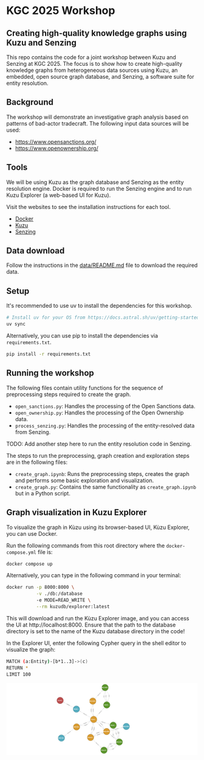 # KGC 2025 Workshop

## Creating high-quality knowledge graphs using Kuzu and Senzing

This repo contains the code for a joint workshop between Kuzu and Senzing at KGC 2025.
The focus is to show how to create high-quality knowledge graphs from heterogeneous data sources
using Kuzu, an embedded, open source graph database, and Senzing, a software suite for entity resolution.

## Background

The workshop will demonstrate an investigative graph analysis based on patterns of bad-actor tradecraft.
The following input data sources will be used:
  * <https://www.opensanctions.org/>
  * <https://www.openownership.org/>

## Tools

We will be using Kuzu as the graph database and Senzing as the entity resolution engine.
Docker is required to run the Senzing engine and to run Kuzu Explorer (a web-based UI for Kuzu).

Visit the websites to see the installation instructions for each tool.

- [Docker](https://docs.docker.com/desktop/)
- [Kuzu](https://kuzudb.com/)
- [Senzing](https://senzing.com/)

## Data download

Follow the instructions in the [data/README.md](data/README.md) file to download the required data.

## Setup

It's recommended to use uv to install the dependencies for this workshop.
```bash
# Install uv for your OS from https://docs.astral.sh/uv/getting-started/installation/
uv sync
```

Alternatively, you can use pip to install the dependencies via `requirements.txt`.
```bash
pip install -r requirements.txt
```

## Running the workshop

The following files contain utility functions for the sequence of preprocessing steps required to create the graph.

- `open_sanctions.py`: Handles the processing of the Open Sanctions data.
- `open_ownership.py`: Handles the processing of the Open Ownership data.
- `process_senzing.py`: Handles the processing of the entity-resolved data from Senzing.

TODO: Add another step here to run the entity resolution code in Senzing.

The steps to run the preprocessing, graph creation and exploration steps are in the following files:

- `create_graph.ipynb`: Runs the preprocessing steps, creates the graph and performs some basic exploration and visualization.
- `create_graph.py`: Contains the same functionality as `create_graph.ipynb` but in a Python script.

## Graph visualization in Kuzu Explorer

To visualize the graph in Kùzu using its browser-based UI, Kùzu Explorer, you can use Docker.

Run the following commands from this root directory where the `docker-compose.yml` file is:
```bash
docker compose up
```
Alternatively, you can type in the following command in your terminal:

```bash
docker run -p 8000:8000 \
           -v ./db:/database
           -e MODE=READ_WRITE \
           --rm kuzudb/explorer:latest
```

This will download and run the Kùzu Explorer image, and you can access the UI at http://localhost:8000. Ensure that the path to the database directory is set to the name of the Kuzu database directory
in the code!

In the Explorer UI, enter the following Cypher query in the shell editor to visualize the graph:

```bash
MATCH (a:Entity)-[b*1..3]->(c)
RETURN *
LIMIT 100
```
![](./assets/example-subgraph.png)
